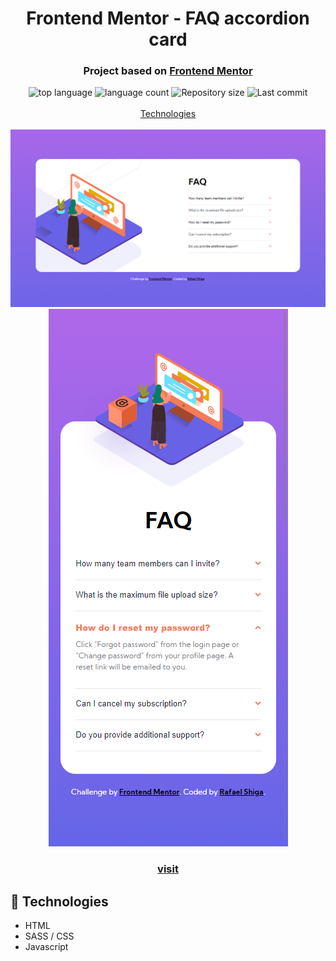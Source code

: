 <h1 align="center">
  Frontend Mentor - FAQ accordion card
</h1>

<h3 align="center">
<strong>Project based on <a href="https://www.frontendmentor.io/challenges/faq-accordion-card-XlyjD0Oam" target="_blank">Frontend Mentor</a></strong>
</h3>

<p align="center">

  <img alt="top language" src="https://img.shields.io/github/languages/top/rafashiga/faq-accordion-card?style=flat-square">
  <img alt="language count" src="https://img.shields.io/github/languages/count/rafashiga/faq-accordion-card?style=flat-square">
  <img alt="Repository size" src="https://img.shields.io/github/repo-size/rafashiga/faq-accordion-card?style=flat-square">
  <img alt="Last commit" src="https://img.shields.io/github/last-commit/rafashiga/faq-accordion-card?style=flat-square">
  <br>
  <br>
  <a href="#space_invader-technologies">Technologies</a>
  <br>
  <br>
  <img src="./images/website.png">
  <br>
  <img src="./images/website-mobile.png">
  <br>
  <h3 align="center">
    <strong>
      <a href="https://shiga-faq-accordion-card.netlify.app/" target="_blank">
        visit
      </a>
    </strong>
  </h3>
</p>

## :space_invader: Technologies

- HTML
- SASS / CSS
- Javascript

